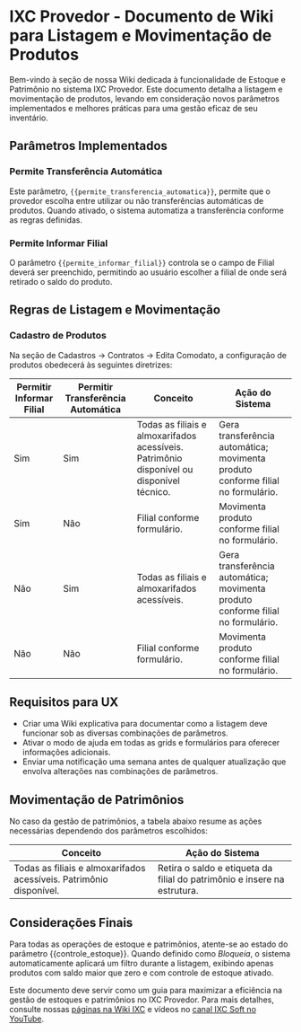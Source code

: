 # IXC Provedor - Documento de Wiki para Listagem e Movimentação de Produtos

Bem-vindo à seção de nossa Wiki dedicada à funcionalidade de Estoque e Patrimônio no sistema IXC Provedor. Este documento detalha a listagem e movimentação de produtos, levando em consideração novos parâmetros implementados e melhores práticas para uma gestão eficaz de seu inventário.

## Parâmetros Implementados

### Permite Transferência Automática

Este parâmetro, `{{permite_transferencia_automatica}}`, permite que o provedor escolha entre utilizar ou não transferências automáticas de produtos. Quando ativado, o sistema automatiza a transferência conforme as regras definidas.

### Permite Informar Filial

O parâmetro `{{permite_informar_filial}}` controla se o campo de Filial deverá ser preenchido, permitindo ao usuário escolher a filial de onde será retirado o saldo do produto.

## Regras de Listagem e Movimentação

### Cadastro de Produtos

Na seção de Cadastros → Contratos → Edita Comodato, a configuração de produtos obedecerá às seguintes diretrizes:

| Permitir Informar Filial | Permitir Transferência Automática | Conceito | Ação do Sistema |
|--------------------------|-----------------------------------|----------|-----------------|
| Sim                      | Sim                               | Todas as filiais e almoxarifados acessíveis. Patrimônio disponível ou disponível técnico. | Gera transferência automática; movimenta produto conforme filial no formulário. |
| Sim                      | Não                               | Filial conforme formulário. | Movimenta produto conforme filial no formulário. |
| Não                      | Sim                               | Todas as filiais e almoxarifados acessíveis. | Gera transferência automática; movimenta produto conforme filial no formulário. |
| Não                      | Não                               | Filial conforme formulário. | Movimenta produto conforme filial no formulário. |

## Requisitos para UX

- Criar uma Wiki explicativa para documentar como a listagem deve funcionar sob as diversas combinações de parâmetros.
- Ativar o modo de ajuda em todas as grids e formulários para oferecer informações adicionais.
- Enviar uma notificação uma semana antes de qualquer atualização que envolva alterações nas combinações de parâmetros.

## Movimentação de Patrimônios

No caso da gestão de patrimônios, a tabela abaixo resume as ações necessárias dependendo dos parâmetros escolhidos:

| Conceito | Ação do Sistema |
|----------|-----------------|
| Todas as filiais e almoxarifados acessíveis. Patrimônio disponível. | Retira o saldo e etiqueta da filial do patrimônio e insere na estrutura. |

## Considerações Finais

Para todas as operações de estoque e patrimônios, atente-se ao estado do parâmetro {{controle_estoque}}. Quando definido como *Bloqueia*, o sistema automaticamente aplicará um filtro durante a listagem, exibindo apenas produtos com saldo maior que zero e com controle de estoque ativado.

Este documento deve servir como um guia para maximizar a eficiência na gestão de estoques e patrimônios no IXC Provedor. Para mais detalhes, consulte nossas [páginas na Wiki IXC](https://wiki.ixcsoft.com.br) e vídeos no [canal IXC Soft no YouTube](https://youtube.com/@ixcsoft).